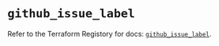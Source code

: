 # `github_issue_label`

Refer to the Terraform Registory for docs: [`github_issue_label`](https://registry.terraform.io/providers/integrations/github/5.28.0/docs/resources/issue_label).
